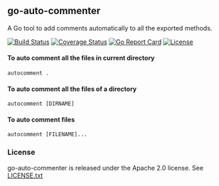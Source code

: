 ## go-auto-commenter
A Go tool to add comments automatically to all the exported methods.

[![Build Status](https://www.travis-ci.com/diptomondal007/go-auto-commenter.svg?branch=main)](https://www.travis-ci.com/diptomondal007/go-auto-commenter)
[![Coverage Status](https://coveralls.io/repos/github/diptomondal007/go-auto-commenter/badge.svg)](https://coveralls.io/github/diptomondal007/go-auto-commenter)
[![Go Report Card](https://goreportcard.com/badge/github.com/diptomondal007/go-auto-commenter)](https://goreportcard.com/report/github.com/diptomondal007/go-auto-commenter)
[![License](https://img.shields.io/badge/License-Apache%202.0-blue.svg)](https://opensource.org/licenses/Apache-2.0)

#### To auto comment all the files in current directory
```shell
autocomment .
```

#### To auto comment all the files of a directory
```shell
autocomment [DIRNAME]
```

#### To auto comment files
```shell
autocomment [FILENAME]...
```
### License
go-auto-commenter is released under the Apache 2.0 license. See [LICENSE.txt](https://github.com/diptomondal007/go-auto-commenter/blob/main/LICENSE)
